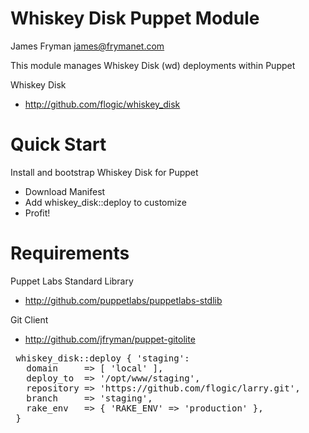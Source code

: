 # Whiskey Disk Puppet Module

James Fryman <james@frymanet.com>

This module manages Whiskey Disk (wd) deployments within Puppet

Whiskey Disk
- http://github.com/flogic/whiskey_disk

# Quick Start

Install and bootstrap Whiskey Disk for Puppet

* Download Manifest
* Add whiskey_disk::deploy to customize
* Profit!

# Requirements

Puppet Labs Standard Library
- http://github.com/puppetlabs/puppetlabs-stdlib

Git Client
- http://github.com/jfryman/puppet-gitolite 

<pre>
 whiskey_disk::deploy { 'staging':
   domain     => [ 'local' ],
   deploy_to  => '/opt/www/staging',
   repository => 'https://github.com/flogic/larry.git',
   branch     => 'staging',
   rake_env   => { 'RAKE_ENV' => 'production' },
 } 
</pre>
